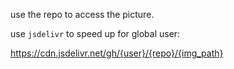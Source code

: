 use the repo to access the picture.

use `jsdelivr` to speed up for global user: 

https://cdn.jsdelivr.net/gh/{user}/{repo}/{img_path}